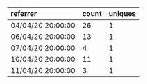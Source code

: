 | referrer          | count | uniques |
| :---------------- | :---- | :------ |
| 04/04/20 20:00:00 | 26    | 1       |
| 06/04/20 20:00:00 | 13    | 1       |
| 07/04/20 20:00:00 | 4     | 1       |
| 10/04/20 20:00:00 | 11    | 1       |
| 11/04/20 20:00:00 | 3     | 1       |